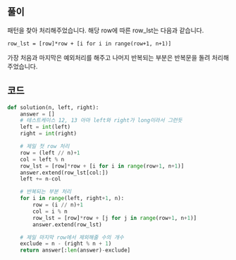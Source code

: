 ## 풀이

패턴을 찾아 처리해주었습니다.
해당 row에 따른 row_lst는 다음과 같습니다.

```
row_lst = [row]*row + [i for i in range(row+1, n+1)]
```

가장 처음과 마지막은 예외처리를 해주고 나머지 반복되는 부분은 반복문을 돌려 처리해주었습니다.

## 코드

```python
def solution(n, left, right):
    answer = []
    # 테스트케이스 12, 13 아마 left와 right가 long이라서 그런듯
    left = int(left)
    right = int(right)

    # 제일 첫 row 처리
    row = (left // n)+1
    col = left % n
    row_lst = [row]*row + [i for i in range(row+1, n+1)]
    answer.extend(row_lst[col:])
    left += n-col

    # 반복되는 부분 처리
    for i in range(left, right+1, n):
        row = (i // n)+1
        col = i % n
        row_lst = [row]*row + [j for j in range(row+1, n+1)]
        answer.extend(row_lst)

    # 제일 마지막 row에서 제외해줄 수의 개수
    exclude = n - (right % n + 1)
    return answer[:len(answer)-exclude]
```
